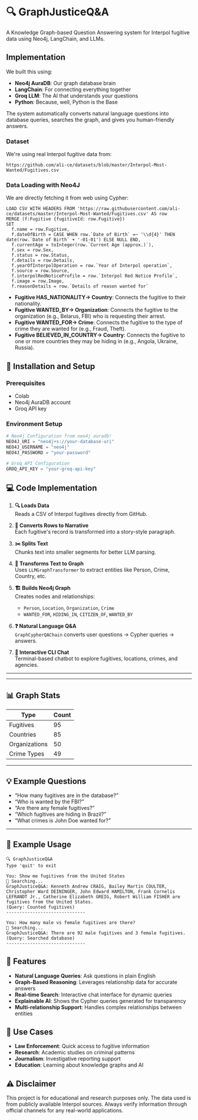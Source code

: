 
# 🔍 GraphJusticeQ&A
A Knowledge Graph-based Question Answering system for Interpol fugitive data using Neo4j, LangChain, and LLMs.

## Implementation
We built this using:
- **Neo4j AuraDB**: Our graph database brain
- **LangChain**: For connecting everything together  
- **Groq LLM**: The AI that understands your questions
- **Python**: Because, well, Python is the Base

The system automatically converts natural language questions into database queries, searches the graph, and gives you human-friendly answers.

### Dataset
We're using real Interpol fugitive data from:
```
https://github.com/ali-ce/datasets/blob/master/Interpol-Most-Wanted/Fugitives.csv
```

### Data Loading with Neo4J
We are directly fetching it from web using Cypher:
```cypher
LOAD CSV WITH HEADERS FROM 'https://raw.githubusercontent.com/ali-ce/datasets/master/Interpol-Most-Wanted/Fugitives.csv' AS row
MERGE (f:Fugitive {fugitiveId: row.Fugitive})
SET
  f.name = row.Fugitive,
  f.dateOfBirth = CASE WHEN row.`Date of Birth` =~ '\\d{4}' THEN date(row.`Date of Birth` + '-01-01') ELSE NULL END,
  f.currentAge = toInteger(row.`Current Age (approx.)`),
  f.sex = row.Sex,
  f.status = row.Status,
  f.details = row.Details,
  f.yearOfInterpolOperation = row.`Year of Interpol operation`,
  f.source = row.Source,
  f.interpolRedNoticeProfile = row.`Interpol Red Notice Profile`,
  f.image = row.Image,
  f.reasonDetails = row.`Details of reason wanted for`
```

- **Fugitive HAS_NATIONALITY→ Country**: Connects the fugitive to their nationality.
- **Fugitive WANTED_BY→ Organization**: Connects the fugitive to the organization (e.g., Belarus, FBI) who is requesting their arrest.
- **Fugitive WANTED_FOR→ Crime**: Connects the fugitive to the type of crime they are wanted for (e.g., Fraud, Theft).
- **Fugitive BELIEVED_IN_COUNTRY→ Country**: Connects the fugitive to one or more countries they may be hiding in (e.g., Angola, Ukraine, Russia).

## 🚀 Installation and Setup

### Prerequisites
- Colab
- Neo4j AuraDB account
- Groq API key

### Environment Setup
```python
# Neo4j Configuration from neo4j auradb!
NEO4J_URI = "neo4j+s://your-database-uri"
NEO4J_USERNAME = "neo4j"
NEO4J_PASSWORD = "your-password"

# Groq API Configuration
GROQ_API_KEY = "your-groq-api-key"
```

## 💻 Code Implementation

1. **🔍 Loads Data**  
   Reads a CSV of Interpol fugitives directly from GitHub.

2. **🧾 Converts Rows to Narrative**  
   Each fugitive's record is transformed into a story-style paragraph.

3. **✂️ Splits Text**  
   Chunks text into smaller segments for better LLM parsing.

4. **🔄 Transforms Text to Graph**  
   Uses `LLMGraphTransformer` to extract entities like Person, Crime, Country, etc.

5. **🏗️ Builds Neo4j Graph**  
   Creates nodes and relationships:  
   - `Person`, `Location`, `Organization`, `Crime`  
   - `WANTED_FOR`, `HIDING_IN`, `CITIZEN_OF`, `WANTED_BY`

6. **❓ Natural Language Q&A**  
   `GraphCypherQAChain` converts user questions → Cypher queries → answers.

7. **💬 Interactive CLI Chat**  
   Terminal-based chatbot to explore fugitives, locations, crimes, and agencies.

---
---

## 📊 Graph Stats

| Type         | Count |
|--------------|-------|
| Fugitives    | 95    |
| Countries    | 85    |
| Organizations| 50    |
| Crime Types  | 49    |

---

## 💡 Example Questions

- “How many fugitives are in the database?”
- “Who is wanted by the FBI?”
- “Are there any female fugitives?”
- “Which fugitives are hiding in Brazil?”
- “What crimes is John Doe wanted for?”

---

## 🎯 Example Usage

```
🔍 GraphJusticeQ&A
Type 'quit' to exit

You: Show me fugitives from the United States
🤖 Searching...
GraphJusticeQ&A: Kenneth Andrew CRAIG, Bailey Martin COULTER, Christopher Ward DEININGER, John Edward HAMILTON, Frank Cornelis LEFRANDT Jr., Catherine Elizabeth GREIG, Robert William FISHER are fugitives from the United States.
(Query: Counted fugitives)
------------------------------

You: How many male vs female fugitives are there?
🤖 Searching...
GraphJusticeQ&A: There are 92 male fugitives and 3 female fugitives.
(Query: Searched database)
------------------------------
```

## 🔧 Features

- **Natural Language Queries**: Ask questions in plain English
- **Graph-Based Reasoning**: Leverages relationship data for accurate answers
- **Real-time Search**: Interactive chat interface for dynamic queries
- **Explainable AI**: Shows the Cypher queries generated for transparency
- **Multi-relationship Support**: Handles complex relationships between entities

## 🎯 Use Cases

- **Law Enforcement**: Quick access to fugitive information
- **Research**: Academic studies on criminal patterns
- **Journalism**: Investigative reporting support
- **Education**: Learning about knowledge graphs and AI

## ⚠️ Disclaimer

This project is for educational and research purposes only. The data used is from publicly available Interpol sources.
Always verify information through official channels for any real-world applications.


